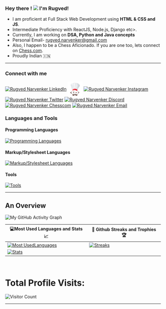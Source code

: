 ### Hey there ! <img src="https://github.com/TheDudeThatCode/TheDudeThatCode/blob/master/Assets/Hi.gif" width="29px"> I'm Rugved!

- I am proficient at Full Stack Web Development using <strong>HTML & CSS and JS</strong>.
- Intermediate Proficiency with ReactJS, Node.js, Django etc>.
- Currently, I am working on <strong>DSA, Python and Java concepts</strong>
- Personal Email- rugved.narvenker@gmail.com<br>
- Also, I happen to be a Chess Aficionado. If you are one too, lets connect on [Chess.com](https://www.chess.com/member/rugved-narvenker).<br>
- Proudly Indian :india:

<hr/>



  <h3 align="left">Connect with me</h3>
<p align="left">
  
  <a href="https://www.linkedin.com/in/rugved-narvenker/" target="blank">
    <img
      align="center"
      src="https://img.icons8.com/color/60/000000/linkedin.png"
      alt="Rugved Narvenker LinkedIn"
  /></a>
  <a href="https://www.codechef.com/users/rugved15" target="blank">
    <img
      align="center"
      src="Untitleddesign.png"
      alt="Rugved Narvenker CodeChef"
      height="48"
      width="48"
  /></a>
  <a href="https://www.instagram.com/rugvednarvenker/" target="blank"
    ><img
      align="center"
      src="https://img.icons8.com/fluency/60/000000/instagram-new.png"
      alt="Rugved Narvenker Instagram"
  /></a>
  <a href="https://twitter.com/NarvenkerRugved" target="blank">
    <img
      align="center"   
      src="https://img.icons8.com/color/60/000000/twitter-squared.png"
      alt="Rugved Narvenker Twitter"
  /></a>
  <a href="discordapp.com/users/Rugved#9229" target="blank"
    ><img
      align="center"
      src="https://img.icons8.com/color/60/000000/discord--v2.png"
      alt="Rugved Narvenker Discord"
  /></a>
  <a href="https://www.chess.com/member/rugved-narvenker" target="blank"
    ><img
      align="center"
      src="https://img.icons8.com/color/48/1A1A1A/chess-com.png"
      alt="Rugved Narvenker Chesscom"
  /></a>  
  <a href="mailto: rugved.narvenker@gmail.com">
    <img 
      align="center" 
      src="https://img.icons8.com/color/50/000000/gmail--v1.png" 
      alt="Rugved Narvenker Email" 
      height="40" 
      width="40"
  /></a>
</p>
 

<h3 align="left">Languages and Tools</h3>
<h4 align="left">Programming Languages</h4>
 <a href="#" target="_blank">
    <img
      src="https://skillicons.dev/icons?i=c,cpp,js,)](https://skillicons.dev"
      alt="Programming Languages"
    />
  </a>
  
<h4 align="left">Markup/Stylesheet Languages</h4>
 <a href="#" target="_blank">
    <img
      src="https://skillicons.dev/icons?i=html,css,bootstrap,)](https://skillicons.dev"
      alt="Markup/Stylesheet Languages"
    />
  </a>
  
<h4 align="left">Tools</h4>
 <a href="#" target="_blank">
    <img
      src="https://skillicons.dev/icons?i=git,github,vscode,)](https://skillicons.dev"
      alt="Tools"
    />
  </a>
<br>
<hr/>

<h2 align="left">An Overview</h2>

![My GitHub Activity Graph](https://activity-graph.herokuapp.com/graph?username=Rugved1512&theme=xcode)

|💻Most Used Languages and Stats 📈|🎯 Github Streaks and Trophies 🏆|
|-----------------------------------|----------------------------------|
|[![Most UsedLanguages](https://github-readme-stats.vercel.app/api/top-langs/?username=Rugved1512&show_icons=true&theme=chartreuse-dark&layout=compact&hide_title=true)](https://github.com/Rugved1512)|[![Streaks](https://github-readme-streak-stats.herokuapp.com/?user=Rugved1512&theme=github-dark&hide_border=true)](https://github.com/Rugved1512)
|[![Stats](https://github-readme-stats.vercel.app/api?username=Rugved1512&show_icons=true&theme=chartreuse-dark&hide_title=true)](https://github.com/Rugved1512)|
<br>
<h1 >Total Profile Visits:</h1> 

![Visitor Count](https://profile-counter.glitch.me/Rugved1512/count.svg)

<hr/>
